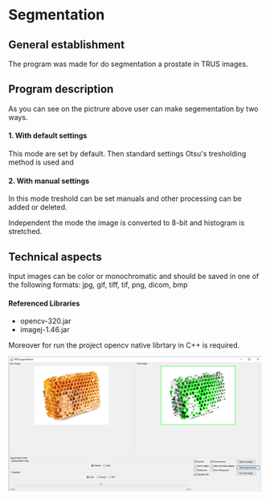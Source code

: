 # Segmentation

## General establishment
The program was made for do segmentation a prostate in TRUS images.

## Program description
As you can see on the pictrure above user can make segementation by two ways.
#### 1. With default settings ####
This mode are set by default. Then standard settings Otsu's tresholding method is used and
#### 2. With manual settings ####
In this mode treshold can be set manuals and other processing can be added or deleted.

Independent the mode the image is converted to 8-bit and histogram is stretched.

## Technical aspects
Input images can be color or monochromatic and should be saved in one of the following formats:
jpg, gif, tiff, tif, png, dicom, bmp

#### Referenced Libraries
* opencv-320.jar
* imagej-1.46.jar

Moreover for run the project opencv native librtary in C++ is required.

![](segmentation_test.png)
